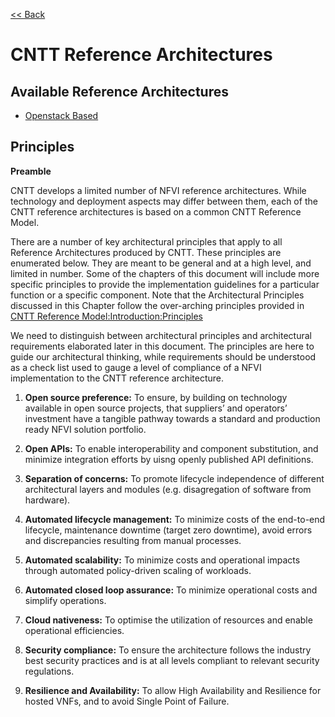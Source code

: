 [<< Back](https://cntt-n.github.io/CNTT/)

# CNTT Reference Architectures

<a name="available-ra"></a>
## Available Reference Architectures
* [Openstack Based](openstack)

<a name="principles"></a>
## Principles
**Preamble**

CNTT develops a limited number of NFVI reference architectures. While technology and deployment aspects may differ between them, each of the CNTT reference architectures is based on a common CNTT Reference Model. 

There are a number of key architectural principles that apply to all Reference Architectures produced by CNTT. These principles are enumerated below. They are meant to be general and at a high level, and limited in number. Some of the chapters of this document will include more specific principles to provide the implementation guidelines for a particular function or a specific component. Note that the Architectural Principles discussed in this Chapter follow the over-arching principles provided in [CNTT Reference Model:Introduction:Principles](https://cntt-n.github.io/CNTT/doc/ref_model/chapters/chapter01.html#1.3)


We need to distinguish between architectural principles and architectural requirements elaborated later in this document. The principles are here to guide our architectural thinking, while requirements should be understood as a check list used to gauge a level of compliance of a NFVI implementation to the CNTT reference architecture.

1. **Open source preference:** To ensure, by building on technology available in open source projects, that suppliers’ and operators’ investment have a tangible pathway towards a standard and production ready NFVI solution portfolio. 

1. **Open APIs:** To enable interoperability and component substitution, and minimize integration efforts by uisng openly published API definitions.

1. **Separation of concerns:** To promote lifecycle independence of different architectural layers and modules (e.g. disagregation of software from hardware).

1. **Automated lifecycle management:** To minimize costs of the end-to-end lifecycle, maintenance downtime (target zero downtime), avoid errors and discrepancies resulting from manual processes.

1. **Automated scalability:** To minimize costs and operational impacts through automated policy-driven scaling of workloads.

1. **Automated closed loop assurance:** To minimize operational costs and simplify operations.

1. **Cloud nativeness:** To optimise the utilization of resources and enable operational efficiencies.

1. **Security compliance:** To ensure the architecture follows the industry best security practices and is at all levels compliant to relevant security regulations.

1. **Resilience and Availability:** To allow High Availability and Resilience for hosted VNFs, and to avoid Single Point of Failure. 



